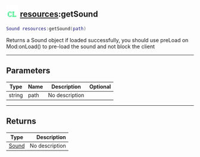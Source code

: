 ## <img src="../../.gitbook/assets/client.png" width="32" height="32" /> [resources](../resources/README.md):getSound

```lua
Sound resources:getSound(path)
```

Returns a Sound object if loaded successfully, you should use preLoad on Mod:onLoad() to pre-load the sound and not block the client

------
## Parameters

| Type   | Name | Description | Optional |
| ------ | ---- | ----------- | -------: |
| string | path | No description |  |


------
## Returns

| Type   | Description |
| ------ | ----------: |
| [Sound](../sound/README.md) | No description |

